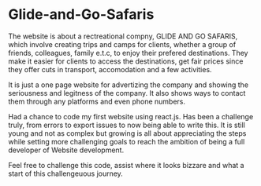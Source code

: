 # Glide-and-Go-Safaris

The website is about a rectreational compny, GLIDE AND GO SAFARIS, which involve creating trips and camps for clients, whether a group of friends, colleagues, family e.t.c, to enjoy their prefered destinations. They make it easier for clients to access the destinations, get fair prices since they offer cuts in transport, accomodation and a few activities.

It is just a one page website for advertizing the company and showing the seriousness and legitness of the company. It also shows ways to contact them through any platforms and even phone numbers.

Had a chance to code my first website using react.js. Has been a challenge truly, from errors to export issues to now being able to write this. It is still young and not as complex but growing is all about appreciating the steps while setting more challenging goals to reach the ambition of being a full developer of Website development.

Feel free to challenge this code, assist where it looks bizzare and what a start of this challengeuous journey.
